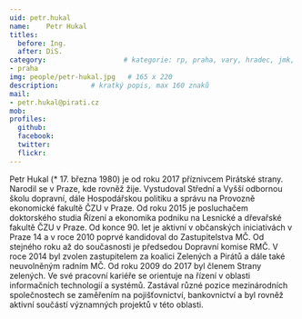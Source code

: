 ```yaml
---
uid: petr.hukal
name:    Petr Hukal
titles:
  before: Ing. 
  after: DiS.
category:                 	# kategorie: rp, praha, vary, hradec, jmk, senat
- praha
img: people/petr-hukal.jpg   # 165 x 220
description:      	# kratký popis, max 160 znaků
mail:
- petr.hukal@pirati.cz
mob:			 
profiles:
  github:       
  facebook:  
  twitter: 		  
  flickr:		  
---
```

Petr Hukal (* 17. března 1980) je od roku 2017 příznivcem Pirátské strany. Narodil se v Praze, kde rovněž žije. Vystudoval Střední a Vyšší odbornou školu dopravní, dále Hospodářskou politiku a správu na Provozně ekonomické fakultě ČZU v Praze. Od roku 2015 je posluchačem doktorského studia Řízení a ekonomika podniku na Lesnické a dřevařské fakultě ČZU v Praze. Od konce 90. let je aktivní v občanských iniciativách v Praze 14 a v roce 2010 poprvé kandidoval do Zastupitelstva MČ. Od stejného roku až do současnosti je předsedou Dopravní komise RMČ. V roce 2014 byl zvolen zastupitelem za koalici Zelených a Pirátů a dále také neuvolněným radním MČ. Od roku 2009 do 2017 byl členem Strany zelených. Ve své pracovní kariéře se orientuje na řízení v oblasti informačních technologií a systémů. Zastával různé pozice mezinárodních společnostech se zaměřením na pojišťovnictví, bankovnictví a byl rovněž aktivní součástí významných projektů v této oblasti.
